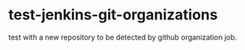# test-jenkins-git-organizations
test with a new repository to be detected by github organization job.
